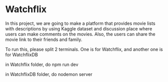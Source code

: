 # Watchflix
In this project, we are going to make a platform that provides movie lists with descriptions by using Kaggle dataset and discussion place where users can make comments on the movies. Also, the users can share the movie link to their friends and family.

To run this, please split 2 terminals. 
One is for Watchflix, and another one is for WatchflixDB

in Watchflix folder, do npm run dev

in WatchflixDB folder, do nodemon server
